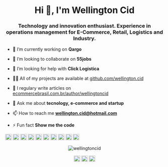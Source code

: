 <!--
### Hi there 👋
**wellingtoncid/wellingtoncid** is a ✨ _special_ ✨ repository because its `README.md` (this file) appears on your GitHub profile.

Here are some ideas to get you started:

- 🔭 I’m currently working on ...
- 🌱 I’m currently learning ...
- 👯 I’m looking to collaborate on ...
- 🤔 I’m looking for help with ...
- 💬 Ask me about ...
- 📫 How to reach me: ...
- 😄 Pronouns: ...
- ⚡ Fun fact: ...
-->

<h1 align="center">Hi 👋, I'm Wellington Cid</h1>
<h3 align="center">Technology and innovation enthusiast. Experience in operations management for E-Commerce, Retail, Logistics and Industry.</h3>

- 🔭 I’m currently working on **Qargo**

- 👯 I’m looking to collaborate on **55jobs**

- 🤔 I’m looking for help with **Click Logistica**

- 👨‍💻 All of my projects are available at [github.com/wellington.cid](github.com/wellington.cid)

- 📝 I regulary write articles on [ecommercebrasil.com.br/author/wellingtoncid](ecommercebrasil.com.br/author/wellingtoncid)

- 💬 Ask me about **tecnology, e-commerce and startup**

- 📫 How to reach me **wellington.cid@hotmail.com**

- ⚡ Fun fact **Show me the code**

<p align="left"><img src="https://konpa.github.io/devicon/devicon.git/icons/vuejs/vuejs-original-wordmark.svg" alt="vuejs" width="20" height="20"/> <img src="https://konpa.github.io/devicon/devicon.git/icons/react/react-original-wordmark.svg" alt="react" width="20" height="20"/> <img src="https://konpa.github.io/devicon/devicon.git/icons/css3/css3-original-wordmark.svg" alt="css3" width="20" height="20"/> <img src="https://konpa.github.io/devicon/devicon.git/icons/javascript/javascript-original.svg" alt="javascript" width="20" height="20"/> <img src="https://konpa.github.io/devicon/devicon.git/icons/typescript/typescript-original.svg" alt="typescript" width="20" height="20"/> <img src="https://konpa.github.io/devicon/devicon.git/icons/laravel/laravel-plain-wordmark.svg" alt="laravel" width="20" height="20"/> <img src="https://konpa.github.io/devicon/devicon.git/icons/mysql/mysql-original-wordmark.svg" alt="mysql" width="20" height="20"/> <img src="https://konpa.github.io/devicon/devicon.git/icons/php/php-original.svg" alt="php" width="20" height="20"/> <img src="https://konpa.github.io/devicon/devicon.git/icons/postgresql/postgresql-original-wordmark.svg" alt="postgresql" width="20" height="20"/> <img src="https://konpa.github.io/devicon/devicon.git/icons/nodejs/nodejs-original-wordmark.svg" alt="nodejs" width="20" height="20"/></p><p align="center"> <img src="https://github-readme-stats.vercel.app/api?username=wellingtoncid&show_icons=true" alt="wellingtoncid" /> </p>

<p align="center">
<a href="https://twitter.com/wellingtoncid" target="blank"><img align="center" src="https://cdn.jsdelivr.net/npm/simple-icons@3.0.1/icons/twitter.svg" alt="wellingtoncid" height="20" width="20" /></a>
<a href="https://linkedin.com/in/wellingtoncid" target="blank"><img align="center" src="https://cdn.jsdelivr.net/npm/simple-icons@3.0.1/icons/linkedin.svg" alt="wellingtoncid" height="20" width="20" /></a>
<a href="https://instagram.com/wellingtoncid" target="blank"><img align="center" src="https://cdn.jsdelivr.net/npm/simple-icons@3.0.1/icons/instagram.svg" alt="wellingtoncid" height="20" width="20" /></a>
</p>
